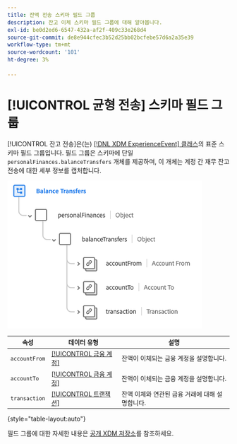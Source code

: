 ```yaml
---
title: 잔액 전송 스키마 필드 그룹
description: 잔고 이체 스키마 필드 그룹에 대해 알아봅니다.
exl-id: be0d2ed6-6547-432a-af2f-409c33e268d4
source-git-commit: de8e944cfec3b52d25bb02bcfebe57d6a2a35e39
workflow-type: tm+mt
source-wordcount: '101'
ht-degree: 3%

---
```


# [!UICONTROL 균형 전송] 스키마 필드 그룹

[!UICONTROL 잔고 전송]은(는) [[!DNL XDM ExperienceEvent] 클래스](../../classes/experienceevent.md)의 표준 스키마 필드 그룹입니다. 필드 그룹은 스키마에 단일 `personalFinances.balanceTransfers` 개체를 제공하며, 이 개체는 계정 간 재무 잔고 전송에 대한 세부 정보를 캡처합니다.

![](../../images/field-groups/balance-transfers.png)

| 속성 | 데이터 유형 | 설명 |
| --- | --- | --- |
| `accountFrom` | [[!UICONTROL 금융 계정]](../../data-types/financial-account.md) | 잔액이 이체되는 금융 계정을 설명합니다. |
| `accountTo` | [[!UICONTROL 금융 계정]](../../data-types/financial-account.md) | 잔액이 이체되는 금융 계정을 설명합니다. |
| `transaction` | [[!UICONTROL 트랜잭션]](../../data-types/transaction.md) | 잔액 이체와 연관된 금융 거래에 대해 설명합니다. |

{style="table-layout:auto"}

필드 그룹에 대한 자세한 내용은 [공개 XDM 저장소](https://github.com/adobe/xdm/blob/master/docs/reference/fieldgroups/experience-event/industry-verticals/experienceevent-balance-transfers.schema.json)를 참조하세요.
